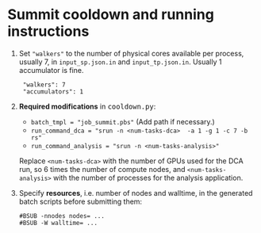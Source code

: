 # Summit cooldown and running instructions

1. Set `"walkers"` to the  number of physical cores available per process, usually 7, in
   `input_sp.json.in` and `input_tp.json.in`. Usually 1 accumulator is fine.

        "walkers": 7
        "accumulators": 1

2. **Required modifications** in <tt>cooldown.py</tt>:

    * `batch_tmpl = "job_summit.pbs"` (Add path if necessary.)
    * `run_command_dca = "srun -n <num-tasks-dca>  -a 1 -g 1 -c 7 -b rs"`
    * `run_command_analysis = "srun -n <num-tasks-analysis>"`

    Replace `<num-tasks-dca>` with the number of GPUs used for the DCA run, so 6 times the number of
    compute nodes, and `<num-tasks-analysis>` with the number of processes for the analysis
    application.


3. Specify **resources**, i.e. number of nodes and walltime, in the generated batch scripts before
   submitting them:
   ```
   #BSUB -nnodes nodes= ...
   #BSUB -W walltime= ...
   ```

